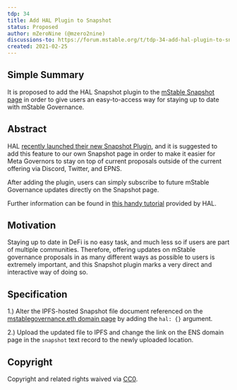 ```yaml
---
tdp: 34
title: Add HAL Plugin to Snapshot
status: Proposed
author: mZeroNine (@mzero2nine)
discussions-to: https://forum.mstable.org/t/tdp-34-add-hal-plugin-to-snapshot/817
created: 2021-02-25
---
```


## Simple Summary

It is proposed to add the HAL Snapshot plugin to the [mStable Snapshot page](https://vote.mstable.org/#/) in order to give users an easy-to-access way for staying up to date with mStable Governance.

## Abstract

HAL [recently launched their new Snapshot Plugin](https://twitter.com/HAL_Team/status/1473609416675147790?s=20&t=-rQOHNXjQLf8KwOkPZ2tyw), and it is suggested to add this feature to our own Snapshot page in order to make it easier for Meta Governors to stay on top of current proposals outside of the current offering via Discord, Twitter, and EPNS. 

After adding the plugin, users can simply subscribe to future mStable Governance updates directly on the Snapshot page.

Further information can be found in [this handy tutorial](https://www.hal.xyz/resources/turorial-how-to-set-up-hal-snapshot-plugin) provided by HAL.

## Motivation

Staying up to date in DeFi is no easy task, and much less so if users are part of multiple communities. Therefore, offering updates on mStable governance proposals in as many different ways as possible to users is extremely important, and this Snapshot plugin marks a very direct and interactive way of doing so.

## Specification

1.) Alter the IPFS-hosted Snapshot file document referenced on the [mstablegovernance.eth domain page](https://app.ens.domains/name/mstablegovernance.eth/details) by adding the `hal: {}` argument.

2.) Upload the updated file to IPFS and change the link on the ENS domain page in the `snapshot` text record to the newly uploaded location.

## Copyright

Copyright and related rights waived via [CC0](https://creativecommons.org/publicdomain/zero/1.0/).
